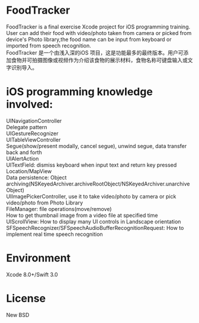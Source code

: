 # FoodTracker
FoodTracker is a final exercise Xcode project for iOS programming training. User can add their food with video/photo taken from camera or picked from device's Photo library,the food name can be input from keyboard or imported from speech recognition.<br>
FoodTracker 是一个由浅入深的iOS 项目，这是功能最多的最终版本。用户可添加食物并可拍摄图像或视频作为介绍该食物的展示材料，食物名称可键盘输入或文字识别导入。
# iOS programming knowledge involved:
UINavigationController<br>
Delegate pattern<br>
UIGestureRecognizer<br>
UITableViewController<br>
Segue(show/present modally, cancel segue), unwind segue, data transfer back and forth <br>
UIAlertAction<br>
UITextField: dismiss keyboard when input text and return key pressed<br>
Location/MapView<br>
Data persistence: Object archiving(NSKeyedArchiver.archiveRootObject/NSKeyedArchiver.unarchiveObject)<br>
UIImagePickerController, use it to take video/photo by camera or pick video/photo from Photo Library<br>
FileManager: file operations(move/remove)<br>
How to get thumbnail image from a video file at specified time<br>
UIScrollView: How to display many UI controls in Landscape orientation<br>
SFSpeechRecognizer/SFSpeechAudioBufferRecognitionRequest: How to implement real time speech recognition<br>
# Environment
Xcode 8.0+/Swift 3.0
# License
New BSD
